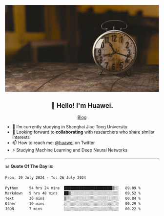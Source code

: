 <div align="center">
  <a href="https://github.com/JHW5981">
    <img src="./assets/background.jpg">
  </a>
</div>

<h2 align="center">👋 Hello! I'm Huawei.</h2>
<p align="center">
  <a href="https://blog.csdn.net/Edward__J?spm=1000.2115.3001.5343">Blog</a>
</p>


- 🔭 I’m currently studying in Shanghai Jiao Tong University
- 💬 Looking forward to **collaborating** with researchers who share similar interests
- 📫 How to reach me: [@huawei](https://twitter.com/yoohuaff) on Twitter
- ⚡ Studying Machine Learning and Deep Neural Networks

-------
📊 **Quote Of The Day is:**
<!--START_SECTION:waka-->

```txt
From: 19 July 2024 - To: 26 July 2024

Python     54 hrs 24 mins  ██████████████████████▒░░   89.09 %
Markdown   5 hrs 48 mins   ██▒░░░░░░░░░░░░░░░░░░░░░░   09.52 %
Text       30 mins         ▒░░░░░░░░░░░░░░░░░░░░░░░░   00.84 %
Other      10 mins         ░░░░░░░░░░░░░░░░░░░░░░░░░   00.29 %
JSON       7 mins          ░░░░░░░░░░░░░░░░░░░░░░░░░   00.22 %
```

<!--END_SECTION:waka-->
